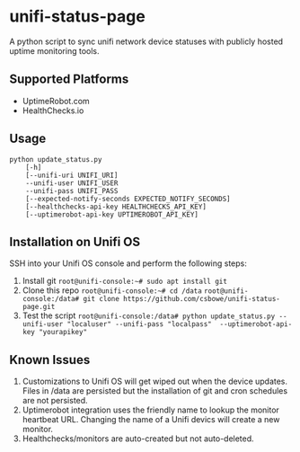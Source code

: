 # unifi-status-page

A python script to sync unifi network device statuses with publicly hosted uptime monitoring tools.  

## Supported Platforms
* UptimeRobot.com
* HealthChecks.io

## Usage
```
python update_status.py 
	[-h] 
	[--unifi-uri UNIFI_URI] 
	--unifi-user UNIFI_USER 
	--unifi-pass UNIFI_PASS 
	[--expected-notify-seconds EXPECTED_NOTIFY_SECONDS] 
	[--healthchecks-api-key HEALTHCHECKS_API_KEY] 
	[--uptimerobot-api-key UPTIMEROBOT_API_KEY]
```

## Installation on Unifi OS
SSH into your Unifi OS console and perform the following steps:
1. Install git
`root@unifi-console:~# sudo apt install git`
2. Clone this repo
`root@unifi-console:~# cd /data`
`root@unifi-console:/data# git clone https://github.com/csbowe/unifi-status-page.git`
3. Test the script
`root@unifi-console:/data# python update_status.py --unifi-user "localuser" --unifi-pass "localpass"  --uptimerobot-api-key "yourapikey"`

## Known Issues
1. Customizations to Unifi OS will get wiped out when the device updates.  Files in /data are persisted but the installation of git and cron schedules are not persisted.
1. Uptimerobot integration uses the friendly name to lookup the monitor heartbeat URL.  Changing the name of a Unifi devics will create a new monitor.
1. Healthchecks/monitors are auto-created but not auto-deleted.  